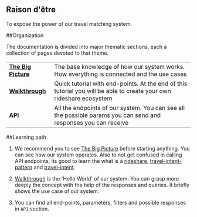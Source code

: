## Raison d'être
To expose the power of our travel matching system.

##Organization

The documentation is divided into major thematic sections, each a collection of pages devoted to that theme.


|    |   |
| :---- | :---- |
|  **[The Big Picture](#the-big-picture)** | The base knowledge of how our system works. How everything is connected and the use cases
|  **[Walkthrough](#walkthrough)** | Quick tutorial with end-points. At the end of this tutorial you will be able to create your own rideshare ecosystem|
|  **API** | All the endpoints of our system. You can see all the possible params you can send and responses you can receive |


##Learning path

1. We recommend you to see [The Big Picture](#the-big-picture) before starting anything. You can see how our system operates. Also to not get confused in calling API endpoints, its good to learn the what is a [rideshare](#rideshare), [travel-intent-pattern](#travel-intent-pattern) and [travel-intent](#travel-intent).

2. [Walkthrough](#walkthrough) is the 'Hello World' of our system. You can grasp more deeply the  concept with the help of the responses and queries. It briefly shows the use case of our system.

3. You can find all end-points, parameters, filters and possible responses in `API` section.
